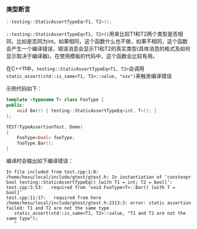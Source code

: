 ### 类型断言

```cpp
::testing::StaticAssertTypeEq<T1, T2>();
```

`::testing::StaticAssertTypeEq<T1, T2>()`用来比较T1和T2两个类型是否相同，比如是否同为int。如果相同，这个函数什么也不做，如果不相同，这个函数会产生一个编译错误，错误消息会显示T1和T2的真实类型(具体消息的格式及如何显示取决于编译器)。在使用模板的代码中，这个函数会比较有用。

在C++11中，`testing::StaticAssertTypeEq<T1, T2>`会调用`static_assert(std::is_same<T1, T2>::value, "xxx")`来触发编译错误

示例代码如下：

```cpp
template <typename T> class FooType {
public:
    void Bar() { testing::StaticAssertTypeEq<int, T>(); }
};

TEST(TypeAssertionTest, Demo)
{
    FooType<bool> fooType;
    fooType.Bar();
}
```

编译时会输出如下编译错误：
```
In file included from test.cpp:1:0:
/home/hexu/local/include/gtest/gtest.h: In instantiation of ‘constexpr bool testing::StaticAssertTypeEq() [with T1 = int; T2 = bool]’:
test.cpp:5:53:   required from ‘void FooType<T>::Bar() [with T = bool]’
test.cpp:11:17:   required from here
/home/hexu/local/include/gtest/gtest.h:2313:3: error: static assertion failed: T1 and T2 are not the same type
   static_assert(std::is_same<T1, T2>::value, "T1 and T2 are not the same type");
   ^

```
